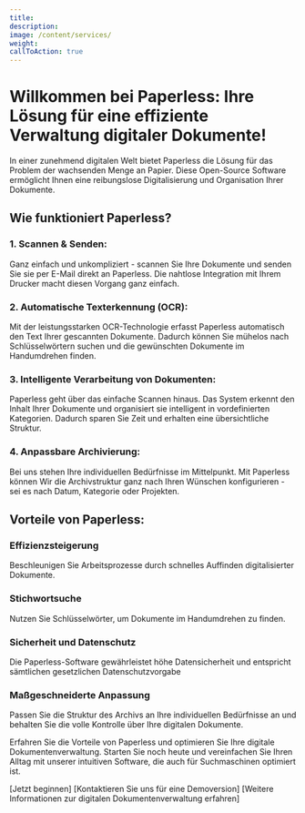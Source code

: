 ```yaml
---
title:
description: 
image: /content/services/
weight: 
callToAction: true
---
```


# Willkommen bei Paperless: Ihre Lösung für eine effiziente Verwaltung digitaler Dokumente!

In einer zunehmend digitalen Welt bietet Paperless die Lösung für das Problem der wachsenden Menge an Papier. Diese Open-Source Software ermöglicht Ihnen eine reibungslose Digitalisierung und Organisation Ihrer Dokumente.

## Wie funktioniert Paperless?
### 1. Scannen & Senden:
Ganz einfach und unkompliziert - scannen Sie Ihre Dokumente und senden Sie sie per E-Mail direkt an Paperless. Die nahtlose Integration mit Ihrem Drucker macht diesen Vorgang ganz einfach.

### 2. Automatische Texterkennung (OCR):
Mit der leistungsstarken OCR-Technologie erfasst Paperless automatisch den Text Ihrer gescannten Dokumente. Dadurch können Sie mühelos nach Schlüsselwörtern suchen und die gewünschten Dokumente im Handumdrehen finden.

### 3. Intelligente Verarbeitung von Dokumenten:
Paperless geht über das einfache Scannen hinaus. Das System erkennt den Inhalt Ihrer Dokumente und organisiert sie intelligent in vordefinierten Kategorien. Dadurch sparen Sie Zeit und erhalten eine übersichtliche Struktur.

### 4. Anpassbare Archivierung:
Bei uns stehen Ihre individuellen Bedürfnisse im Mittelpunkt. Mit Paperless können Wir die Archivstruktur ganz nach Ihren Wünschen konfigurieren - sei es nach Datum, Kategorie oder Projekten.

## Vorteile von Paperless:
### Effizienzsteigerung 
Beschleunigen Sie Arbeitsprozesse durch schnelles Auffinden digitalisierter Dokumente.

### Stichwortsuche
Nutzen Sie Schlüsselwörter, um Dokumente im Handumdrehen zu finden.

### Sicherheit und Datenschutz

Die Paperless-Software gewährleistet höhe Datensicherheit und entspricht sämtlichen gesetzlichen Datenschutzvorgabe


### Maßgeschneiderte Anpassung 

Passen Sie die Struktur des Archivs an Ihre individuellen Bedürfnisse an und behalten Sie die volle Kontrolle über Ihre digitalen Dokumente.

Erfahren Sie die Vorteile von Paperless und optimieren Sie Ihre digitale Dokumentenverwaltung. Starten Sie noch heute und vereinfachen Sie Ihren Alltag mit unserer intuitiven Software, die auch für Suchmaschinen optimiert ist.

[Jetzt beginnen] [Kontaktieren Sie uns für eine Demoversion] [Weitere Informationen zur digitalen Dokumentenverwaltung erfahren]
